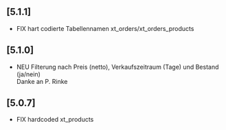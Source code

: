 ## [5.1.1]
- FIX hart codierte Tabellennamen xt_orders/xt_orders_products

## [5.1.0]
- NEU Filterung nach Preis (netto), Verkaufszeitraum (Tage) und Bestand (ja/nein) \
  Danke an P. Rinke

## [5.0.7]
- FIX hardcoded xt_products